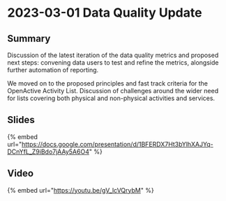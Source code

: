 # 2023-03-01 Data Quality Update

## Summary

Discussion of the latest iteration of the data quality metrics and proposed next steps: convening data users to test and refine the metrics, alongside further automation of reporting.&#x20;

We moved on to the proposed principles and fast track criteria for the OpenActive Activity List. Discussion of challenges around the wider need for lists covering both physical and non-physical activities and services.

## Slides

{% embed url="https://docs.google.com/presentation/d/1BFERDX7Ht3bYlhXAJYq-DCnYfL_Z9iBdo7jAAy5A6O4" %}

## Video

{% embed url="https://youtu.be/gV_lcVQrybM" %}
